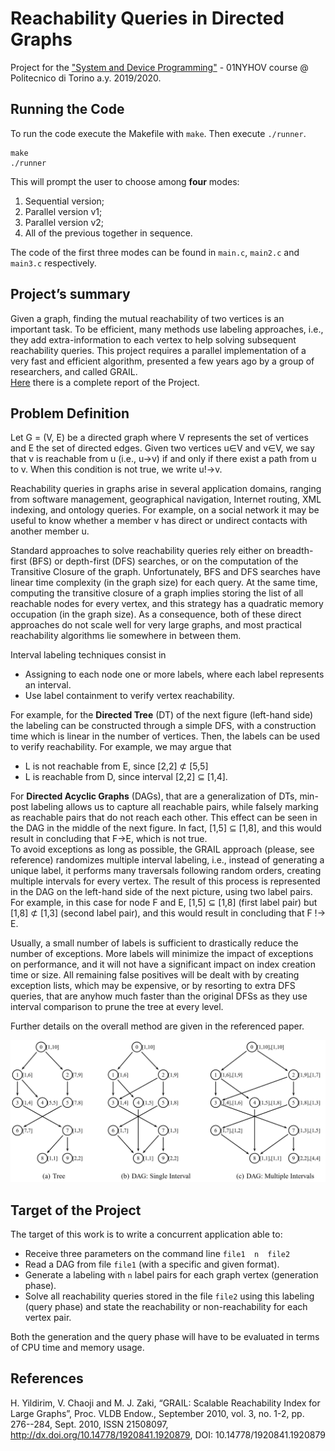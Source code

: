 # Reachability Queries in Directed Graphs 
Project for the ["System and Device Programming"](https://didattica.polito.it/pls/portal30/gap.pkg_guide.viewGap?p_cod_ins=01NYHOV&p_a_acc=2020&p_header=S&p_lang=EN) - 01NYHOV course @ Politecnico di Torino a.y. 2019/2020.

## Running the Code  
To run the code execute the Makefile with `make`. Then execute  `./runner`.  

```
make
./runner
```
This will prompt the user to choose among **four** modes:
1) Sequential version; 
2) Parallel version v1; 
3) Parallel version v2; 
4) All of the previous together in sequence. 

The code of the first three modes can be found in `main.c`, `main2.c` and `main3.c` respectively.

## Project’s summary 
Given a graph, finding the mutual reachability of two vertices is an important task. To be efficient, many methods use labeling approaches, i.e., they add extra-information to each vertex to help solving subsequent reachability queries. This project requires a parallel implementation of a very fast and efficient algorithm, presented a few years ago by a group of researchers, and called GRAIL.  
[Here](https://github.com/A-Pisani/Reachability-Queries-in-Directed-Graphs/blob/master/Grail-Report.pdf) there is a complete report of the Project. 


## Problem Definition 
Let G = (V, E) be a directed graph where V represents the set of vertices and E the set of directed  edges. Given two vertices u∈V and v∈V, we say that v is reachable from u (i.e., u→v) if and only if there exist a path from u to v. When this condition is not true, we write u!→v.  
 
Reachability queries in graphs arise in several application domains, ranging from software management, geographical navigation, Internet routing, XML indexing, and ontology queries. For example, on a social network it may be useful to know whether a member v has direct or undirect contacts with another member u.  
 
Standard approaches to solve reachability queries rely either on breadth-first (BFS) or depth-first (DFS) searches, or on the computation of the Transitive Closure of the graph. Unfortunately, BFS and DFS searches have linear time complexity (in the graph size) for each query. At the same time, computing the transitive closure of a graph implies storing the list of all reachable nodes for every vertex, and this strategy has a quadratic memory occupation (in the graph size). As a consequence, both of these direct approaches do not scale well for very large graphs, and most practical reachability algorithms lie somewhere in between them. 
 
Interval labeling techniques consist in 
- Assigning to each node one or more labels, where each label represents an interval.  
- Use label containment to verify vertex reachability.  

For example, for the **Directed Tree** (DT) of the next figure (left-hand side) the labeling can be constructed through a simple DFS, with a construction time which is linear in the number of vertices. Then, the labels can be used to verify reachability. For example, we may argue that 
- L is not reachable from E, since [2,2] ⊄  [5,5]  
- L is reachable from D, since interval [2,2] ⊆ [1,4].  

For **Directed Acyclic Graphs** (DAGs), that are a generalization of DTs, min-post labeling allows us to capture all reachable pairs, while falsely marking as reachable pairs that do not reach each other. This effect can be seen in the DAG in the middle of the next figure. In fact, [1,5] ⊆ [1,8], and this would result in concluding that F→E, which is not true.  
To avoid exceptions as long as possible, the GRAIL approach (please, see reference) randomizes multiple interval labeling, i.e., instead of generating a unique label, it performs many traversals following random orders, creating multiple intervals for every vertex. The result of this process is represented in the DAG on the left-hand side of the next picture, using two label pairs. For example, in this case for node F and E, [1,5] ⊆ [1,8] (first label pair) but [1,8] ⊄ [1,3] (second label pair), and this would result in concluding that F !→ E.  

Usually, a small number of labels is sufficient to drastically reduce the number of exceptions. More labels will minimize the impact of exceptions on performance, and it will not have a significant impact on index creation time or size. All remaining false positives will be dealt with by creating exception lists, which may be expensive, or by resorting to extra DFS queries, that are anyhow much faster than the original DFSs as they use interval comparison to prune the tree at every level. 
 
Further details on the overall method are given in the referenced paper. 

![Screenshot](./img/snapshot.JPG)

## Target of the Project 
The target of this work is to write a concurrent application able to: 
- Receive three parameters on the command line `file1  n  file2` 
- Read a DAG from file `file1` (with a specific and given format). 
- Generate a labeling with `n` label pairs for each graph vertex (generation phase). 
- Solve all reachability queries stored in the file `file2` using this labeling (query phase) and state the reachability or non-reachability for each vertex pair.  

Both the generation and the query phase will have to be evaluated in terms of CPU time and memory usage. 

## References 
H. Yildirim, V. Chaoji and M. J. Zaki, “GRAIL: Scalable Reachability Index for Large Graphs”, Proc. VLDB Endow., September 2010, vol. 3, no. 1-2, pp. 276--284,  Sept. 2010, ISSN 21508097,  http://dx.doi.org/10.14778/1920841.1920879, DOI: 10.14778/1920841.1920879 
